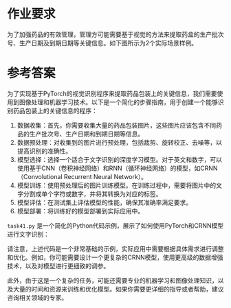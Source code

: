 # 作业要求

为了加强药品的有效管理，管理方可能需要基于视觉的方法来提取药盒的生产批次号、生产日期及到期日期等关键信息。如下图所示为2个实际场景样例。

# 参考答案

为了实现基于PyTorch的视觉识别程序来提取药品包装上的关键信息，我们需要使用到图像处理和机器学习技术。以下是一个简化的步骤指南，用于创建一个能够识别药品包装上的关键信息的程序：

1. 数据收集：首先，你需要收集大量的药品包装图片，这些图片应该包含不同药品的生产批次号、生产日期和到期日期等信息。
2. 数据预处理：对收集到的图片进行预处理，包括裁剪、旋转校正、去噪等，以提高识别的准确性。
3. 模型选择：选择一个适合于文字识别的深度学习模型。对于英文和数字，可以使用基于CNN（卷积神经网络）和RNN（循环神经网络）的模型，如CRNN（Convolutional Recurrent Neural Network）。
4. 模型训练：使用预处理后的图片训练模型。在训练过程中，需要将图片中的文字分割成单个字符或数字，并将其转换为对应的标签。
5. 模型评估：在测试集上评估模型的性能，确保其准确率满足要求。
6. 模型部署：将训练好的模型部署到实际应用中。

`task41.py` 是一个简化的Python代码示例，展示了如何使用PyTorch和CRNN模型进行文字识别：

请注意，上述代码是一个非常基础的示例，实际应用中需要根据具体需求进行调整和优化。例如，你可能需要设计一个更复杂的CRNN模型，使用更高级的数据增强技术，以及对模型进行更细致的调参。

此外，由于这是一个复杂的任务，可能还需要专业的机器学习和图像处理知识，以及大量的时间和资源来训练和优化模型。如果你需要更详细的指导或者帮助，建议咨询相关领域的专家。